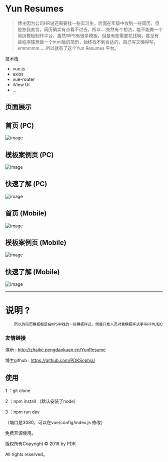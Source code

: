 # Yun Resumes

> 博主因为公司HR说还需要找一些实习生，后面在年级中收到一些简历，但是恕我直言，简历确实有点看不过去，所以....突然有个想法，能不能做一个简历模板制作平台，虽然WPS有很多模板，但是有些需要花钱啊，甚至有些程序猿想做一个html版的简历，始终找不到合适的，自己写又懒得写，emmmmm.....所以就有了这个Yun Resumes 平台。
 
 技术栈
 + vue.js
 + axios
 + vue-router
 + iView UI
 + ...



## 页面展示

## 首页 (PC)
![image](https://github.com/PDKSophia/resumes/raw/develop/image/1.jpg)

## 模板案例页 (PC)
![image](https://github.com/PDKSophia/resumes/raw/develop/image/3.jpg)

## 快速了解 (PC)
![image](https://github.com/PDKSophia/resumes/raw/develop/image/2.jpg)


## 首页 (Mobile)
![image](https://github.com/PDKSophia/resumes/raw/develop/image/4.jpg)

## 模板案例页 (Mobile)
![image](https://github.com/PDKSophia/resumes/raw/develop/image/6.jpg)

## 快速了解 (Mobile)
![image](https://github.com/PDKSophia/resumes/raw/develop/image/5.jpg)




-------------------


# 说明 ? 
```bash
    所以的简历模板都是在WPS中找的一些模板样式，然后开发人员对着模板样式手写HTML和CSS，达到尽可能相似，同时实现响应式 ~
```

### 友情链接
演示 : http://zhaike.pengdaokuan.cn/YunResume

博主github : https://github.com/PDKSophia/

## 使用
 1 ：git clone 

 2 ：npm install （默认安装了node）

 3 ：npm run dev

 （端口是3080，可以在vue/config/index.js 修改）


免费开源使用。

版权所有Copyright © 2018 by PDK 

All rights reserved。